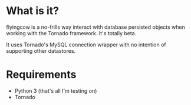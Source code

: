 # What is it?

flyingcow is a no-frills way interact with database persisted objects when working with the Tornado framework. It's totally beta.

It uses Tornado's MySQL connection wrapper with no intention of supporting other datastores.

# Requirements

* Python 3 (that's all I'm testing on)
* Tornado
